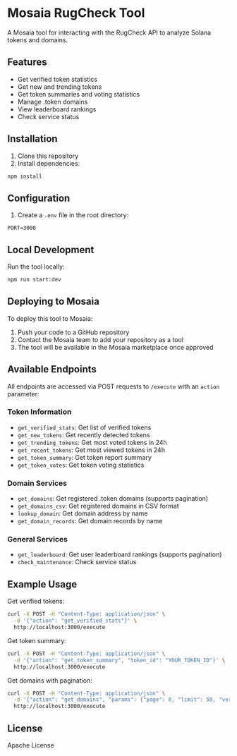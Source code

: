 # Mosaia RugCheck Tool

A Mosaia tool for interacting with the RugCheck API to analyze Solana tokens and domains.

## Features

- Get verified token statistics
- Get new and trending tokens
- Get token summaries and voting statistics
- Manage .token domains
- View leaderboard rankings
- Check service status

## Installation

1. Clone this repository
2. Install dependencies:
```bash
npm install
```

## Configuration

1. Create a `.env` file in the root directory:
```env
PORT=3000
```

## Local Development

Run the tool locally:
```bash
npm run start:dev
```

## Deploying to Mosaia

To deploy this tool to Mosaia:

1. Push your code to a GitHub repository
2. Contact the Mosaia team to add your repository as a tool
3. The tool will be available in the Mosaia marketplace once approved

## Available Endpoints

All endpoints are accessed via POST requests to `/execute` with an `action` parameter:

### Token Information
- `get_verified_stats`: Get list of verified tokens
- `get_new_tokens`: Get recently detected tokens
- `get_trending_tokens`: Get most voted tokens in 24h
- `get_recent_tokens`: Get most viewed tokens in 24h
- `get_token_summary`: Get token report summary
- `get_token_votes`: Get token voting statistics

### Domain Services
- `get_domains`: Get registered .token domains (supports pagination)
- `get_domains_csv`: Get registered domains in CSV format
- `lookup_domain`: Get domain address by name
- `get_domain_records`: Get domain records by name

### General Services
- `get_leaderboard`: Get user leaderboard rankings (supports pagination)
- `check_maintenance`: Check service status

## Example Usage

Get verified tokens:
```bash
curl -X POST -H "Content-Type: application/json" \
  -d '{"action": "get_verified_stats"}' \
  http://localhost:3000/execute
```

Get token summary:
```bash
curl -X POST -H "Content-Type: application/json" \
  -d '{"action": "get_token_summary", "token_id": "YOUR_TOKEN_ID"}' \
  http://localhost:3000/execute
```

Get domains with pagination:
```bash
curl -X POST -H "Content-Type: application/json" \
  -d '{"action": "get_domains", "params": {"page": 0, "limit": 50, "verified": true}}' \
  http://localhost:3000/execute
```

## License

Apache License 